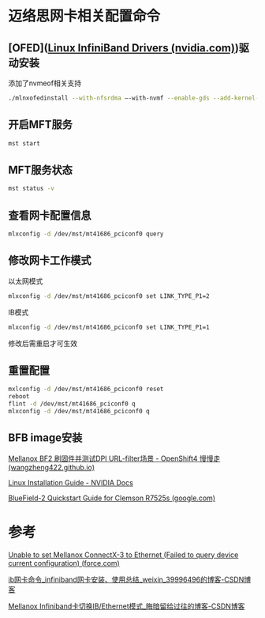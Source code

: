 # 迈络思网卡相关配置命令

## [OFED]([Linux InfiniBand Drivers (nvidia.com)](https://network.nvidia.com/products/infiniband-drivers/linux/mlnx_ofed/))驱动安装

添加了nvmeof相关支持

```bash
./mlnxofedinstall --with-nfsrdma –-with-nvmf --enable-gds --add-kernel-support
```



## 开启MFT服务

```bash
mst start
```

## MFT服务状态

```bash
mst status -v
```

## 查看网卡配置信息

```bash
mlxconfig -d /dev/mst/mt41686_pciconf0 query
```

## 修改网卡工作模式

以太网模式

```bash
mlxconfig -d /dev/mst/mt41686_pciconf0 set LINK_TYPE_P1=2
```

IB模式

```bash
mlxconfig -d /dev/mst/mt41686_pciconf0 set LINK_TYPE_P1=1
```

修改后需重启才可生效

## 重置配置

```bash
mxlconfig -d /dev/mst/mt41686_pciconf0 reset
reboot
flint -d /dev/mst/mt41686_pciconf0 q
mlxconfig -d /dev/mst/mt41686_pciconf0 q
```



## BFB image安装

[Mellanox BF2 刷固件并测试DPI URL-filter场景 - OpenShift4 慢慢走 (wangzheng422.github.io)](https://wangzheng422.github.io/docker_env/notes/2021/2021.12.ocp.bf2.dpi.url.filter.html#flash-bf2-with-offical-image)

[Linux Installation Guide - NVIDIA Docs](https://docs.nvidia.com/doca/archive/doca-v1.5.1/installation-guide-for-linux/index.html)

[BlueField-2 Quickstart Guide for Clemson R7525s (google.com)](https://groups.google.com/g/cloudlab-users/c/Xk7F46PpxJo?pli=1)

# 参考

[Unable to set Mellanox ConnectX-3 to Ethernet (Failed to query device current configuration) (force.com)](https://mymellanox.force.com/mellanoxcommunity/s/question/0D51T00006RVv0vSAD/unable-to-set-mellanox-connectx3-to-ethernet-failed-to-query-device-current-configuration)

[ib网卡命令_infiniband网卡安装、使用总结_weixin_39996496的博客-CSDN博客](https://blog.csdn.net/weixin_39996496/article/details/111796131?spm=1001.2101.3001.6650.1&utm_medium=distribute.pc_relevant.none-task-blog-2~default~CTRLIST~Rate-1-111796131-blog-108033334.pc_relevant_recovery_v2&depth_1-utm_source=distribute.pc_relevant.none-task-blog-2~default~CTRLIST~Rate-1-111796131-blog-108033334.pc_relevant_recovery_v2&utm_relevant_index=2)

[Mellanox Infiniband卡切换IB/Ethernet模式_晦暗留给过往的博客-CSDN博客](https://blog.csdn.net/qq_44777969/article/details/108033334)
